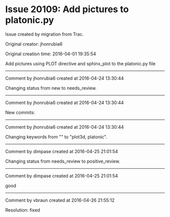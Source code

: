# Issue 20109: Add pictures to platonic.py

Issue created by migration from Trac.

Original creator: jhonrubia6

Original creation time: 2016-04-01 19:35:54

Add pictures using PLOT directive and sphinx_plot to the platonic.py file


---

Comment by jhonrubia6 created at 2016-04-24 13:30:44

Changing status from new to needs_review.


---

Comment by jhonrubia6 created at 2016-04-24 13:30:44

New commits:


---

Comment by jhonrubia6 created at 2016-04-24 13:30:44

Changing keywords from "" to "plot3d, platonic".


---

Comment by dimpase created at 2016-04-25 21:01:54

Changing status from needs_review to positive_review.


---

Comment by dimpase created at 2016-04-25 21:01:54

good


---

Comment by vbraun created at 2016-04-26 21:55:12

Resolution: fixed
